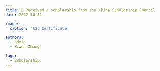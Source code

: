 ```yaml
---
title: 🎉 Received a scholarship from the China Scholarship Council
date: 2022-10-01

image:
  caption: 'CSC Certificate'

authors:
  - admin
  - Ziwen Zhang

tags:
  - Scholarship
---
```

